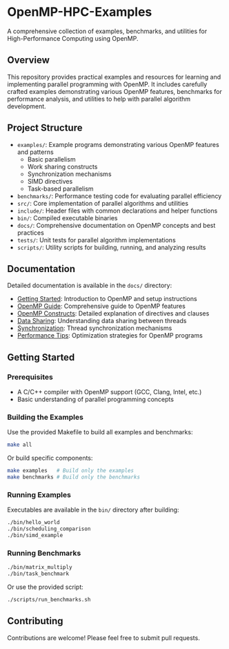 # OpenMP-HPC-Examples

A comprehensive collection of examples, benchmarks, and utilities for High-Performance Computing using OpenMP.

## Overview

This repository provides practical examples and resources for learning and implementing parallel programming with OpenMP. It includes carefully crafted examples demonstrating various OpenMP features, benchmarks for performance analysis, and utilities to help with parallel algorithm development.

## Project Structure

- `examples/`: Example programs demonstrating various OpenMP features and patterns
  - Basic parallelism
  - Work sharing constructs
  - Synchronization mechanisms
  - SIMD directives
  - Task-based parallelism
- `benchmarks/`: Performance testing code for evaluating parallel efficiency
- `src/`: Core implementation of parallel algorithms and utilities
- `include/`: Header files with common declarations and helper functions
- `bin/`: Compiled executable binaries
- `docs/`: Comprehensive documentation on OpenMP concepts and best practices
- `tests/`: Unit tests for parallel algorithm implementations
- `scripts/`: Utility scripts for building, running, and analyzing results

## Documentation

Detailed documentation is available in the `docs/` directory:

- [Getting Started](docs/getting_started.md): Introduction to OpenMP and setup instructions
- [OpenMP Guide](docs/openmp_guide.md): Comprehensive guide to OpenMP features
- [OpenMP Constructs](docs/openmp_constructs.md): Detailed explanation of directives and clauses
- [Data Sharing](docs/data_sharing.md): Understanding data sharing between threads
- [Synchronization](docs/synchronization.md): Thread synchronization mechanisms
- [Performance Tips](docs/performance_tips.md): Optimization strategies for OpenMP programs

## Getting Started

### Prerequisites

- A C/C++ compiler with OpenMP support (GCC, Clang, Intel, etc.)
- Basic understanding of parallel programming concepts

### Building the Examples

Use the provided Makefile to build all examples and benchmarks:

```bash
make all
```

Or build specific components:

```bash
make examples   # Build only the examples
make benchmarks # Build only the benchmarks
```

### Running Examples

Executables are available in the `bin/` directory after building:

```bash
./bin/hello_world
./bin/scheduling_comparison
./bin/simd_example
```

### Running Benchmarks

```bash
./bin/matrix_multiply
./bin/task_benchmark
```

Or use the provided script:

```bash
./scripts/run_benchmarks.sh
```

## Contributing

Contributions are welcome! Please feel free to submit pull requests.

